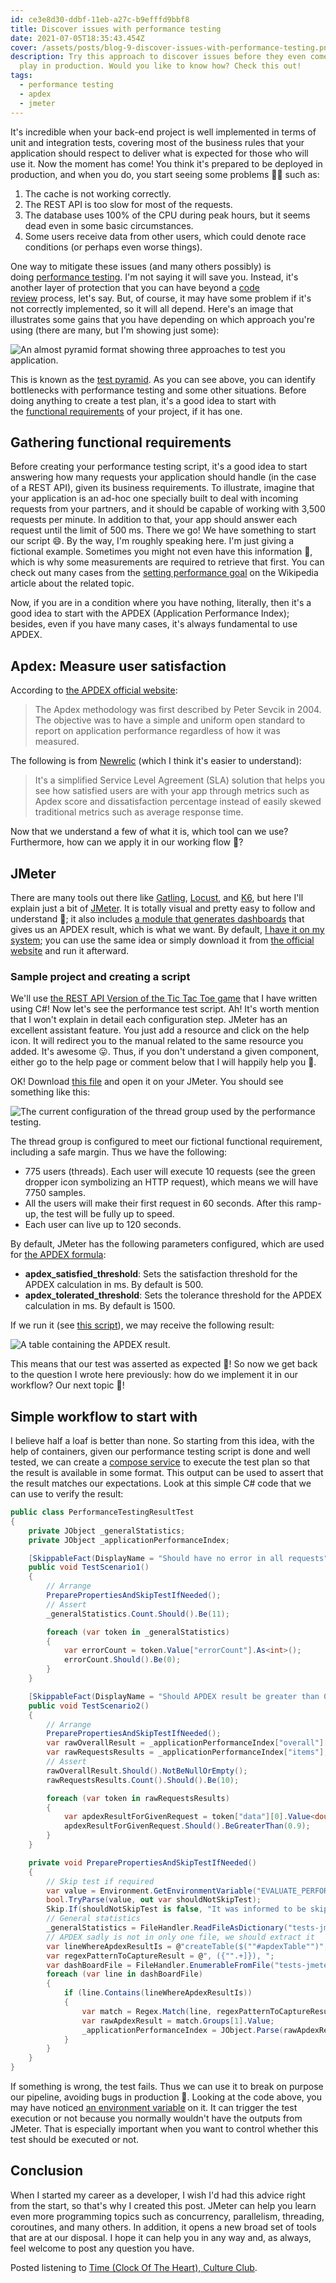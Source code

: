 ```yaml
---
id: ce3e8d30-ddbf-11eb-a27c-b9efffd9bbf8
title: Discover issues with performance testing
date: 2021-07-05T18:35:43.454Z
cover: /assets/posts/blog-9-discover-issues-with-performance-testing.png
description: Try this approach to discover issues before they even come into
  play in production. Would you like to know how? Check this out!
tags:
  - performance testing
  - apdex
  - jmeter
---
```

It's incredible when your back-end project is well implemented in terms of unit and integration tests, covering most of the business rules that your application should respect to deliver what is expected for those who will use it. Now the moment has come! You think it's prepared to be deployed in production, and when you do, you start seeing some problems 😵‍💫 such as:

1. The cache is not working correctly.
2. The REST API is too slow for most of the requests.
3. The database uses 100% of the CPU during peak hours, but it seems dead even in some basic circumstances.
4. Some users receive data from other users, which could denote race conditions (or perhaps even worse things).

One way to mitigate these issues (and many others possibly) is doing [performance testing](https://en.wikipedia.org/wiki/Software_performance_testing). I'm not saying it will save you. Instead, it's another layer of protection that you can have beyond a [code review](https://en.wikipedia.org/wiki/Code_review) process, let's say. But, of course, it may have some problem if it's not correctly implemented, so it will all depend. Here's an image that illustrates some gains that you have depending on which approach you're using (there are many, but I'm showing just some):

![An almost pyramid format showing three approaches to test you application.](/assets/posts/blog-9-image-0-test-pyramid.png "The somewhat test pyramid.")

This is known as the [test pyramid](https://martinfowler.com/articles/practical-test-pyramid.html). As you can see above, you can identify bottlenecks with performance testing and some other situations. Before doing anything to create a test plan, it's a good idea to start with the [functional requirements](https://en.wikipedia.org/wiki/Functional_requirement) of your project, if it has one.

## Gathering functional requirements

Before creating your performance testing script, it's a good idea to start answering how many requests your application should handle (in the case of a REST API), given its business requirements. To illustrate, imagine that your application is an ad-hoc one specially built to deal with incoming requests from your partners, and it should be capable of working with 3,500 requests per minute. In addition to that, your app should answer each request until the limit of 500 ms. There we go! We have something to start our script 😄. By the way, I'm roughly speaking here. I'm just giving a fictional example. Sometimes you might not even have this information 😬, which is why some measurements are required to retrieve that first. You can check out many cases from the [setting performance goal](https://en.wikipedia.org/wiki/Software_performance_testing#Setting_performance_goals) on the Wikipedia article about the related topic.

Now, if you are in a condition where you have nothing, literally, then it's a good idea to start with the APDEX (Application Performance Index); besides, even if you have many cases, it's always fundamental to use APDEX.

## Apdex: Measure user satisfaction

According to [the APDEX official website](https://www.apdex.org/index.php/history/):

> The Apdex methodology was first described by Peter Sevcik in 2004. The objective was to have a simple and uniform open standard to report on application performance regardless of how it was measured.

The following is from [Newrelic](https://docs.newrelic.com/docs/apm/new-relic-apm/apdex/apdex-measure-user-satisfaction/) (which I think it's easier to understand):

> It's a simplified Service Level Agreement (SLA) solution that helps you see how satisfied users are with your app through metrics such as Apdex score and dissatisfaction percentage instead of easily skewed traditional metrics such as average response time.

Now that we understand a few of what it is, which tool can we use? Furthermore, how can we apply it in our working flow 🤔?

## JMeter

There are many tools out there like [Gatling](https://github.com/gatling/gatling), [Locust](https://github.com/locustio/locust), and [K6](https://github.com/k6io/k6), but here I'll explain just a bit of [JMeter](https://github.com/apache/jmeter). It is totally visual and pretty easy to follow and understand 🤗; it also includes [a module that generates dashboards](https://jmeter.apache.org/usermanual/generating-dashboard.html#overview) that gives us an APDEX result, which is what we want. By default, [I have it on my system](https://github.com/willianantunes/personal-environment/blob/bd5c47f61990b973dd15eb51c21ff1078e99f58b/personal_environment/software_engineering_packages_and_tools.sh#L11); you can use the same idea or simply download it from [the official website](https://jmeter.apache.org/) and run it afterward.

### Sample project and creating a script

We'll use [the REST API Version of the Tic Tac Toe game](https://github.com/willianantunes/tic-tac-toe-csharp-playground/) that I have written using C#! Now let's see the performance test script. Ah! It's worth mention that I won't explain in detail each configuration step. JMeter has an excellent assistant feature. You just add a resource and click on the help icon. It will redirect you to the manual related to the same resource you added. It's awesome 😛. Thus, if you don't understand a given component, either go to the help page or comment below that I will happily help you 🤟.

OK! Download [this file](https://github.com/willianantunes/tic-tac-toe-csharp-playground/blob/4fad3a703e3eb58b6cf4f25d9fed546cc310caa1/tests/PerformanceTesting/jmeter-test-plan.jmx) and open it on your JMeter. You should see something like this:

![The current configuration of the thread group used by the performance testing.](/assets/posts/blog-9-image-1-ttt-jmeter-thread-group.png "JMeter Thread Group.")

The thread group is configured to meet our fictional functional requirement, including a safe margin. Thus we have the following:

* 775 users (threads). Each user will execute 10 requests (see the green dropper icon symbolizing an HTTP request), which means we will have 7750 samples.
* All the users will make their first request in 60 seconds. After this ramp-up, the test will be fully up to speed.
* Each user can live up to 120 seconds.

By default, JMeter has the following parameters configured, which are used for [the APDEX formula](https://en.wikipedia.org/wiki/Apdex#Apdex_method):

* **apdex_satisfied_threshold**: Sets the satisfaction threshold for the APDEX calculation in ms. By default is 500.
* **apdex_tolerated_threshold**: Sets the tolerance threshold for the APDEX calculation in ms. By default is 1500.

If we run it (see [this script](https://github.com/willianantunes/tic-tac-toe-csharp-playground/blob/4fad3a703e3eb58b6cf4f25d9fed546cc310caa1/scripts/start-performance-testing.sh)), we may receive the following result:

![A table containing the APDEX result.](/assets/posts/blog-9-image-2-ttt-jmeter-apdex.png "APDEX result.")

This means that our test was asserted as expected 🚀! So now we get back to the question I wrote here previously: how do we implement it in our workflow? Our next topic 👀!

## Simple workflow to start with

I believe half a loaf is better than none. So starting from this idea, with the help of containers, given our performance testing script is done and well tested, we can create a [compose service](https://github.com/willianantunes/tic-tac-toe-csharp-playground/blob/4fad3a703e3eb58b6cf4f25d9fed546cc310caa1/docker-compose.yaml#L126) to execute the test plan so that the result is available in some format. This output can be used to assert that the result matches our expectations. Look at this simple C# code that we can use to verify the result:

```csharp
public class PerformanceTestingResultTest
{
    private JObject _generalStatistics;
    private JObject _applicationPerformanceIndex;

    [SkippableFact(DisplayName = "Should have no error in all requests")]
    public void TestScenario1()
    {
        // Arrange
        PreparePropertiesAndSkipTestIfNeeded();
        // Assert
        _generalStatistics.Count.Should().Be(11);

        foreach (var token in _generalStatistics)
        {
            var errorCount = token.Value["errorCount"].As<int>();
            errorCount.Should().Be(0);
        }
    }

    [SkippableFact(DisplayName = "Should APDEX result be greater than 0.9 to all evaluated requests")]
    public void TestScenario2()
    {
        // Arrange
        PreparePropertiesAndSkipTestIfNeeded();
        var rawOverallResult = _applicationPerformanceIndex["overall"]["data"];
        var rawRequestsResults = _applicationPerformanceIndex["items"];
        // Assert
        rawOverallResult.Should().NotBeNullOrEmpty();
        rawRequestsResults.Count().Should().Be(10);

        foreach (var token in rawRequestsResults)
        {
            var apdexResultForGivenRequest = token["data"][0].Value<double>();
            apdexResultForGivenRequest.Should().BeGreaterThan(0.9);
        }
    }

    private void PreparePropertiesAndSkipTestIfNeeded()
    {
        // Skip test if required
        var value = Environment.GetEnvironmentVariable("EVALUATE_PERFORMANCE_TESTING");
        bool.TryParse(value, out var shouldNotSkipTest);
        Skip.If(shouldNotSkipTest is false, "It was informed to be skipped");
        // General statistics
        _generalStatistics = FileHandler.ReadFileAsDictionary("tests-jmeter/statistics.json");
        // APDEX sadly is not in only one file, we should extract it
        var lineWhereApdexResultIs = @"createTable($(""#apdexTable"")";
        var regexPatternToCaptureResult = @", ({"".+]}), ";
        var dashBoardFile = FileHandler.EnumerableFromFile("tests-jmeter/content/js/dashboard.js");
        foreach (var line in dashBoardFile)
        {
            if (line.Contains(lineWhereApdexResultIs))
            {
                var match = Regex.Match(line, regexPatternToCaptureResult);
                var rawApdexResult = match.Groups[1].Value;
                _applicationPerformanceIndex = JObject.Parse(rawApdexResult);
            }
        }
    }
}
```

If something is wrong, the test fails. Thus we can use it to break on purpose our pipeline, avoiding bugs in production 🤩. Looking at the code above, you may have noticed [an environment variable](https://github.com/willianantunes/tic-tac-toe-csharp-playground/blob/4fad3a703e3eb58b6cf4f25d9fed546cc310caa1/tests/PerformanceTesting/PerformanceTestingResultTest.cs#L52) on it. It can trigger the test execution or not because you normally wouldn't have the outputs from JMeter. That is especially important when you want to control whether this test should be executed or not.

## Conclusion

When I started my career as a developer, I wish I'd had this advice right from the start, so that's why I created this post. JMeter can help you learn even more programming topics such as concurrency, parallelism, threading, coroutines, and many others. In addition, it opens a new broad set of tools that are at our disposal. I hope it can help you in any way and, as always, feel welcome to post any question you have.

Posted listening to [Time (Clock Of The Heart), Culture Club](https://youtu.be/8tI1_KlO6xI).